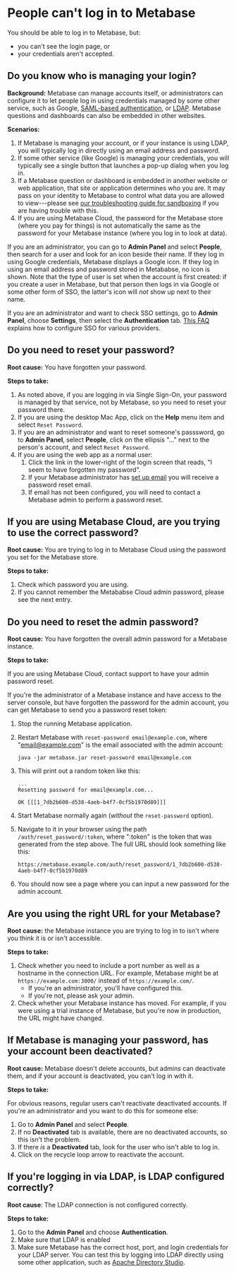 # People can't log in to Metabase

You should be able to log in to Metabase, but:

- you can't see the login page, or
- your credentials aren't accepted.

## Do you know who is managing your login?

**Background:** Metabase can manage accounts itself, or administrators can configure it to let people log in using credentials managed by some other service, such as Google, [SAML-based authentication][saml], or [LDAP][troubleshooting-ldap]. Metabase questions and dashboards can also be embedded in other websites.

**Scenarios:**

1. If Metabase is managing your account, or if your instance is using LDAP, you will typically log in directly using an email address and password.
2. If some other service (like Google) is managing your credentials, you will typically see a single button that launches a pop-up dialog when you log in.
3. If a Metabase question or dashboard is embedded in another website or web application, that site or application determines who you are. It may pass on your identity to Metabase to control what data you are allowed to view---please see [our troubleshooting guide for sandboxing][sandboxing] if you are having trouble with this.
4. If you are using Metabase Cloud, the password for the Metabase store (where you pay for things) is not automatically the same as the password for your Metabase instance (where you log in to look at data).

If you are an administrator, you can go to **Admin Panel** and select **People**, then search for a user and look for an icon beside their name. If they log in using Google credentials, Metabase displays a Google icon. If they log in using an email address and password stored in Metababse, no icon is shown. Note that the type of user is set when the account is first created: if you create a user in Metabase, but that person then logs in via Google or some other form of SSO, the latter's icon will _not_ show up next to their name.

If you are an administrator and want to check SSO settings, go to **Admin Panel**, choose **Settings**, then select the **Authentication** tab. [This FAQ][auth] explains how to configure SSO for various providers.

## Do you need to reset your password?

**Root cause:** You have forgotten your password.

**Steps to take:**

1. As noted above, if you are logging in via Single Sign-On, your password is managed by that service, not by Metabase, so you need to reset your password there.
2. If you are using the desktop Mac App, click on the **Help** menu item and select `Reset Password`.
3. If you are an administrator and want to reset someone's passsword, go to **Admin Panel**, select **People**, click on the ellipsis "..." next to the person's account, and select `Reset Password`.
4. If you are using the web app as a normal user:
   1. Click the link in the lower-right of the login screen that reads, "I seem to have forgotten my password".
   2. If your Metabase administrator has [set up email][setting-up-email] you will receive a password reset email.
   3. If email has not been configured, you will need to contact a Metabase admin to perform a password reset.

## If you are using Metabase Cloud, are you trying to use the correct password?

**Root cause:** You are trying to log in to Metabase Cloud using the password you set for the Metabase store.

**Steps to take:**

1. Check which password you are using.
2. If you cannot remember the Metababse Cloud admin password, please see the next entry.

## Do you need to reset the admin password?

**Root cause:** You have forgotten the overall admin password for a Metabase instance.

**Steps to take:**

If you are using Metabase Cloud, contact support to have your admin password reset.

If you're the administrator of a Metabase instance and have access to the server console, but have forgotten the password for the admin account, you can get Metabase to send you a password reset token:

1.  Stop the running Metabase application.
2.  Restart Metabase with `reset-password email@example.com`, where "email@example.com" is the email associated with the admin account:
    ```
    java -jar metabase.jar reset-password email@example.com
    ```
3.  This will print out a random token like this:

    ```
    ...
    Resetting password for email@example.com...

    OK [[[1_7db2b600-d538-4aeb-b4f7-0cf5b1970d89]]]
    ```

4.  Start Metabase normally again (_without_ the `reset-password` option).
5.  Navigate to it in your browser using the path `/auth/reset_password/:token`, where ":token" is the token that was generated from the step above. The full URL should look something like this:
    ```
    https://metabase.example.com/auth/reset_password/1_7db2b600-d538-4aeb-b4f7-0cf5b1970d89
    ```
6.  You should now see a page where you can input a new password for the admin account.

## Are you using the right URL for your Metabase?

**Root cause:** the Metabase instance you are trying to log in to isn't where you think it is or isn't accessible.

**Steps to take:**

1. Check whether you need to include a port number as well as a hostname in the connection URL. For example, Metabase might be at `https://example.com:3000/` instead of `https://example.com/`.
   - If you're an administrator, you'll have configured this.
   - If you're not, please ask your admin.
2. Check whether your Metabase instance has moved. For example, if you were using a trial instance of Metabase, but you're now in production, the URL might have changed.

## If Metabase is managing your password, has your account been deactivated?

**Root cause:** Metabase doesn't delete accounts, but admins can deactivate them, and if your account is deactivated, you can't log in with it.

**Steps to take:**

For obvious reasons, regular users can't reactivate deactivated accounts. If you're an administrator and you want to do this for someone else:

1. Go to **Admin Panel** and select **People**.
2. If no **Deactivated** tab is available, there are no deactivated accounts, so this isn't the problem.
3. If there _is_ a **Deactivated** tab, look for the user who isn't able to log in.
4. Click on the recycle loop arrow to reactivate the account.

## If you're logging in via LDAP, is LDAP configured correctly?

**Root cause**: The LDAP connection is not configured correctly.

**Steps to take:**

1.  Go to the **Admin Panel** and choose **Authentication**.
2.  Make sure that LDAP is enabled
3.  Make sure Metabase has the correct host, port, and login credentials for your LDAP server. You can test this by logging into LDAP directly using some other application, such as [Apache Directory Studio][ads].

[ads]: https://directory.apache.org/studio/
[auth]: ../faq/setup/how-do-i-integrate-with-sso.html
[reset-password]: ../faq/using-metabase/how-do-i-reset-my-password.html
[saml]: ../enterprise-guide/authenticating-with-saml.html
[sandboxing]: ./sandboxing.html
[setting-up-email]: ../administration-guide/02-setting-up-email.html
[troubleshooting-ldap]: ./ldap.html
